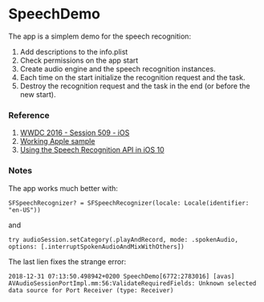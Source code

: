 # SpeechDemo

The app is a simplem demo for the speech recognition:
1. Add descriptions to the info.plist
2. Check permissions on the app start
3. Create audio engine and the speech recognition instances.
4. Each time on the start initialize the recognition request and the task.
5. Destroy the recognition request and the task in the end (or before the new start).

### Reference
1. [WWDC 2016 - Session 509 - iOS](https://developer.apple.com/videos/play/wwdc2016/509)
2. [Working Apple sample](https://developer.apple.com/library/archive/samplecode/SpeakToMe/Listings/SpeakToMe_ViewController_swift.html#//apple_ref/doc/uid/TP40017110-SpeakToMe_ViewController_swift-DontLinkElementID_6)
3. [Using the Speech Recognition API in iOS 10](https://code.tutsplus.com/tutorials/using-the-speech-recognition-api-in-ios-10--cms-28032)

### Notes
 The app works much better with:

```SFSpeechRecognizer? = SFSpeechRecognizer(locale: Locale(identifier: "en-US"))```

and 

```try audioSession.setCategory(.playAndRecord, mode: .spokenAudio, options: [.interruptSpokenAudioAndMixWithOthers])```

The last lien fixes the strange error:

`2018-12-31 07:13:50.498942+0200 SpeechDemo[6772:2783016] [avas] AVAudioSessionPortImpl.mm:56:ValidateRequiredFields: Unknown selected data source for Port Receiver (type: Receiver)`

